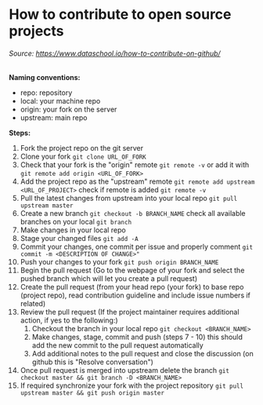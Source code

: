 # How to contribute to open source projects
###### Source: https://www.dataschool.io/how-to-contribute-on-github/

**Naming conventions:**
* repo: repository
* local: your machine repo
* origin: your fork on the server
* upstream: main repo

**Steps:**
1. Fork the project repo on the git server
2. Clone your fork `git clone URL_OF_FORK`
3. Check that your fork is the "origin" remote `git remote -v`
	or add it with `git remote add origin <URL_OF_FORK>`
4. Add the project repo as the "upstream" remote `git remote add upstream <URL_OF_PROJECT>`
	check if remote is added `git remote -v`
5. Pull the latest changes from upstream into your local repo `git pull upstream master`
6. Create a new branch `git checkout -b BRANCH_NAME`
	check all available branches on your local `git branch`
7. Make changes in your local repo
8. Stage your changed files `git add -A`
9. Commit your changes, one commit per issue and properly comment `git commit -m <DESCRIPTION OF CHANGE>"`
10. Push your changes to your fork `git push origin BRANCH_NAME`
11. Begin the pull request (Go to the webpage of your fork and select the pushed branch which will let you create a pull request)
12. Create the pull request (from your head repo (your fork) to base repo (project repo), read contribution guideline and include issue numbers if related)
13. Review the pull request (If the project maintainer requires additional action, if yes to the following:)
	1. Checkout the branch in your local repo `git checkout <BRANCH_NAME>`
	2. Make changes, stage, commit and push (steps 7 - 10) this should add the new commit to the pull request automatically
	3. Add additional notes to the pull request and close the discussion (on github this is "Resolve conversation")
14. Once pull request is merged into upstream delete the branch `git checkout master && git branch -D <BRANCH_NAME>`
15. If required synchronize your fork with the project repository `git pull upstream master && git push origin master`

